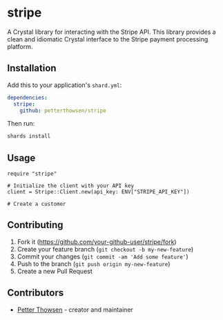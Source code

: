 # stripe

A Crystal library for interacting with the Stripe API. This library provides a clean and idiomatic Crystal interface to the Stripe payment processing platform.

## Installation

Add this to your application's `shard.yml`:

```yaml
dependencies:
  stripe:
    github: petterthowsen/stripe
```

Then run:

```bash
shards install
```

## Usage

```crystal
require "stripe"

# Initialize the client with your API key
client = Stripe::Client.new(api_key: ENV["STRIPE_API_KEY"])

# Create a customer
```

## Contributing

1. Fork it (<https://github.com/your-github-user/stripe/fork>)
2. Create your feature branch (`git checkout -b my-new-feature`)
3. Commit your changes (`git commit -am 'Add some feature'`)
4. Push to the branch (`git push origin my-new-feature`)
5. Create a new Pull Request

## Contributors

- [Petter Thowsen](https://github.com/petterthowsen) - creator and maintainer
